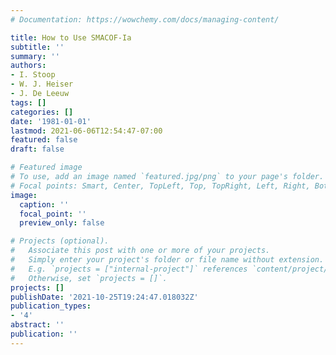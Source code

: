 ```yaml
---
# Documentation: https://wowchemy.com/docs/managing-content/

title: How to Use SMACOF-Ia
subtitle: ''
summary: ''
authors:
- I. Stoop
- W. J. Heiser
- J. De Leeuw
tags: []
categories: []
date: '1981-01-01'
lastmod: 2021-06-06T12:54:47-07:00
featured: false
draft: false

# Featured image
# To use, add an image named `featured.jpg/png` to your page's folder.
# Focal points: Smart, Center, TopLeft, Top, TopRight, Left, Right, BottomLeft, Bottom, BottomRight.
image:
  caption: ''
  focal_point: ''
  preview_only: false

# Projects (optional).
#   Associate this post with one or more of your projects.
#   Simply enter your project's folder or file name without extension.
#   E.g. `projects = ["internal-project"]` references `content/project/deep-learning/index.md`.
#   Otherwise, set `projects = []`.
projects: []
publishDate: '2021-10-25T19:24:47.018032Z'
publication_types:
- '4'
abstract: ''
publication: ''
---
```

